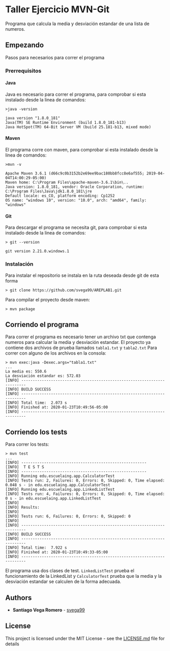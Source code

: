 # Taller Ejercicio MVN-Git

Programa que calcula la media y desviación estandar de una lista de numeros.

## Empezando

Pasos para necesarios para correr el programa 

### Prerrequisitos

#### Java
 Java es necesario para correr el programa, para comprobar si esta instalado desde la linea de comandos:

```
>java -version

java version "1.8.0_181"
Java(TM) SE Runtime Environment (build 1.8.0_181-b13)
Java HotSpot(TM) 64-Bit Server VM (build 25.181-b13, mixed mode)
```

#### Maven
El programa corre con maven, para comprobar si esta instalado desde la linea de comandos:

```
>mvn -v

Apache Maven 3.6.1 (d66c9c0b3152b2e69ee9bac180bb8fcc8e6af555; 2019-04-04T14:00:29-05:00)
Maven home: C:\Program Files\apache-maven-3.6.1\bin\..
Java version: 1.8.0_181, vendor: Oracle Corporation, runtime: C:\Program Files\Java\jdk1.8.0_181\jre
Default locale: es_CO, platform encoding: Cp1252
OS name: "windows 10", version: "10.0", arch: "amd64", family: "windows"
```

#### Git
Para descargar el programa se necesita git, para comprobar si esta instalado desde la linea de comandos:

```
> git --version

git version 2.21.0.windows.1
```

### Instalación

Para instalar el repositorio se instala en la ruta deseada desde git de esta forma

```
> git clone https://github.com/svega99/AREPLAB1.git

```
Para compilar el proyecto desde maven:

```
> mvn package
```
## Corriendo el programa

Para correr el programa es necesario tener un archivo txt que contenga numeros para calcular la media y desviación estandar. El proyecto ya contiene dos archivos de prueba llamados ```tabla1.txt``` y ```tabla2.txt```
Para correr con alguno de los archivos en la consola:

```
> mvn exec:java -Dexec.args="tabla1.txt"
...
La media es: 550.6
La desviación estandar es: 572.03
[INFO] ------------------------------------------------------------------------
[INFO] BUILD SUCCESS
[INFO] ------------------------------------------------------------------------
[INFO] Total time:  2.073 s
[INFO] Finished at: 2020-01-23T10:49:56-05:00
[INFO] ------------------------------------------------------------------------
```

## Corriendo los tests

Para correr los tests:

```
> mvn test
...
[INFO] -------------------------------------------------------
[INFO]  T E S T S
[INFO] -------------------------------------------------------
[INFO] Running edu.escuelaing.app.CalculatorTest
[INFO] Tests run: 2, Failures: 0, Errors: 0, Skipped: 0, Time elapsed: 0.048 s - in edu.escuelaing.app.CalculatorTest
[INFO] Running edu.escuelaing.app.LinkedListTest
[INFO] Tests run: 4, Failures: 0, Errors: 0, Skipped: 0, Time elapsed: 0 s - in edu.escuelaing.app.LinkedListTest
[INFO]
[INFO] Results:
[INFO]
[INFO] Tests run: 6, Failures: 0, Errors: 0, Skipped: 0
[INFO]
[INFO] ------------------------------------------------------------------------
[INFO] BUILD SUCCESS
[INFO] ------------------------------------------------------------------------
[INFO] Total time:  7.922 s
[INFO] Finished at: 2020-01-23T10:49:33-05:00
[INFO] ------------------------------------------------------------------------
```

El programa usa dos clases de test. ```LinkedListTest``` prueba el funcionamiento de la LinkedList y ```CalculatorTest``` prueba que la media y la desviación estandar se calculen de la forma adecuada.

## Authors

* **Santiago Vega Romero**  - [svega99](https://github.com/svega99)

## License

This project is licensed under the MIT License - see the [LICENSE.md](LICENSE.md) file for details
